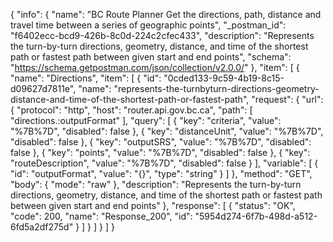 {
  "info": {
    "name": "BC Route Planner Get the directions, path, distance and travel time between a series of geographic points",
    "_postman_id": "f6402ecc-bcd9-426b-8c0d-224c2cfec433",
    "description": "Represents the turn-by-turn directions, geometry, distance, and time of the shortest path or fastest path between given start and end points",
    "schema": "https://schema.getpostman.com/json/collection/v2.0.0/"
  },
  "item": [
    {
      "name": "Directions",
      "item": [
        {
          "id": "0cded133-9c59-4b19-8c15-d09627d7811e",
          "name": "represents-the-turnbyturn-directions-geometry-distance-and-time-of-the-shortest-path-or-fastest-path",
          "request": {
            "url": {
              "protocol": "http",
              "host": "router.api.gov.bc.ca",
              "path": [
                "directions.:outputFormat"
              ],
              "query": [
                {
                  "key": "criteria",
                  "value": "%7B%7D",
                  "disabled": false
                },
                {
                  "key": "distanceUnit",
                  "value": "%7B%7D",
                  "disabled": false
                },
                {
                  "key": "outputSRS",
                  "value": "%7B%7D",
                  "disabled": false
                },
                {
                  "key": "points",
                  "value": "%7B%7D",
                  "disabled": false
                },
                {
                  "key": "routeDescription",
                  "value": "%7B%7D",
                  "disabled": false
                }
              ],
              "variable": [
                {
                  "id": "outputFormat",
                  "value": "{}",
                  "type": "string"
                }
              ]
            },
            "method": "GET",
            "body": {
              "mode": "raw"
            },
            "description": "Represents the turn-by-turn directions, geometry, distance, and time of the shortest path or fastest path between given start and end points"
          },
          "response": [
            {
              "status": "OK",
              "code": 200,
              "name": "Response_200",
              "id": "5954d274-6f7b-498d-a512-6fd5a2df275d"
            }
          ]
        }
      ]
    }
  ]
}